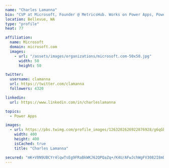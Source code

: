 ```yaml
---
name: "Charles Lamanna"
bio: "CVP at Microsoft, Founder @ MetricsHub. Works on Power Apps, Power Automate, Power Virtual Agent, Common Data Service and Dynamics 365."
location: Bellevue, WA
type: "profile"
heat: 77

affiliation:
  name: Microsoft
  domain: microsoft.com
  images:
    - url: "/assets/images/organizations/microsoft.com-50x50.jpg"
      width: 50
      height: 50

twitter:
  username: clamanna
  url: https://twitter.com/clamanna
  followers: 4320

linkedin:
  url: https://www.linkedin.com/in/charleslamanna

topics:
  - Power Apps

images:
  - url: https://pbs.twimg.com/profile_images/1263202626922876928/g6qGbHZ-_400x400.jpg
    width: 400
    height: 400
    isCached: true
    title: "Charles Lamanna"

secured: "mK+V0N9UBCYr4lqwTsEg9FRaBkWKJ62QPQaZq+/K4U/AFwJchWgFV3082I8mDaJPAs5tBNCTzOwe5ECRwAjPUT7U/vSEhh5ewEZeD50s9fyYeqPX+I/dBWIt4T/aKqXjOus+6yrsTbxm3brR8sIoVIvob+UTiqGfgNeRPEF+OGPvgTGx4U584bDN20oTsLEiY3nChotPNCU0+AVBdJEpJs96SSIeOGaOuzI6v4+8moq1VxbhdFZxuVqgsXo8RZh6hpVWpTJs2p2mFslxxW44lAg9wpwpNH2If5QJBu2QlWK1bZT0YW687VBWhr1cUnZpbJdm7R1uWsvXdmpXcRS/FxfNh++z5EsUyS31xGrqIhP31RC2gITEOa08sAyEP78SW4pAE8A87If3ErBHDI/Y4O/QYEd3cWHgt2PmlVHKkEA=;tLfROClou9DKCMv5w9KDEQ=="
---
```


